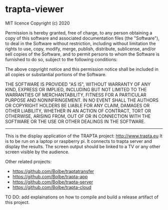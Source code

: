 # trapta-viewer

MIT licence Copyright (c) 2020

Permission is hereby granted, free of charge, to any person obtaining a copy
of this software and associated documentation files (the "Software"), to deal
in the Software without restriction, including without limitation the rights
to use, copy, modify, merge, publish, distribute, sublicense, and/or sell
copies of the Software, and to permit persons to whom the Software is
furnished to do so, subject to the following conditions:

The above copyright notice and this permission notice shall be included in all
copies or substantial portions of the Software.

THE SOFTWARE IS PROVIDED "AS IS", WITHOUT WARRANTY OF ANY KIND, EXPRESS OR
IMPLIED, INCLUDING BUT NOT LIMITED TO THE WARRANTIES OF MERCHANTABILITY,
FITNESS FOR A PARTICULAR PURPOSE AND NONINFRINGEMENT. IN NO EVENT SHALL THE
AUTHORS OR COPYRIGHT HOLDERS BE LIABLE FOR ANY CLAIM, DAMAGES OR OTHER
LIABILITY, WHETHER IN AN ACTION OF CONTRACT, TORT OR OTHERWISE, ARISING FROM,
OUT OF OR IN CONNECTION WITH THE SOFTWARE OR THE USE OR OTHER DEALINGS IN THE
SOFTWARE.

---
This is the display application of the TRAPTA project: http://www.trapta.eu
It is to be run on a laptop or raspberry pi. It connects to trapta server and display the results. The screen output should be linked to a TV or any other screen visible by the audience.

Other related projects:
* https://github.com/Bolbe/traptatransfer
* https://github.com/Bolbe/trapta-app
* https://github.com/Bolbe/trapta-server
* https://github.com/Bolbe/trapta-cloud

TO DO: add explainations on how to compile and build a release artifact of this project.
